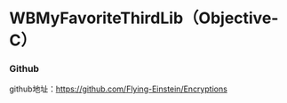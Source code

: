 # WBMyFavoriteThirdLib（Objective-C）
### Github
github地址：https://github.com/Flying-Einstein/Encryptions


